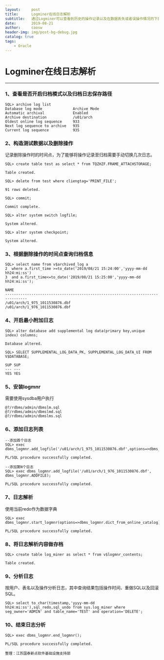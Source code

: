```yaml
---
layout:     post
title:      Logminer在线日志解析
subtitle:   通过Logminer可以查看到历史的操作记录以及在数据丢失或者误操作情况的下的数据恢复。
date:       2019-08-21
author:     caosw
header-img: img/post-bg-debug.jpg
catalog: true
tags:
    - Oracle
---
```


# Logminer在线日志解析
***

### 1、查看是否开启归档模式以及归档日志保存路径

    SQL> archive log list
    Database log mode              Archive Mode
    Automatic archival             Enabled
    Archive destination            /u01/arch
    Oldest online log sequence     933
    Next log sequence to archive   935
    Current log sequence           935

### 2、构造测试数据以及删除操作

记录删除操作时的时间点，为了能够将操作记录至归档需要手动切换几次日志。

    SQL> create table test as select * from TQZHZF.FRAME_ATTACHSTORAGE;

    Table created.

    SQL> delete from test where cliengtag='PRINT_FILE';

    91 rows deleted.

    SQL> commit;

    Commit complete.

    SQL> alter system switch logfile;

    System altered.

    SQL> alter system checkpoint;

    System altered.

### 3、根据删除操作的时间点查询归档信息

    SQL> select name from v$archived_log a
    2  where a.first_time >=to_date('2019/08/21 15:24:00','yyyy-mm-dd hh24:mi:ss') 
    3  and a.first_time<=to_date('2019/08/21 15:25:00','yyyy-mm-dd hh24:mi:ss');

    NAME
    --------------------------------------------------------------------------------
    /u01/arch/1_975_1011530876.dbf
    /u01/arch/1_976_1011530876.dbf

### 4、开启最小附加日志

    SQL> alter database add supplemental log data(primary key,unique index) columns;

    Database altered.

    SQL> SELECT SUPPLEMENTAL_LOG_DATA_PK, SUPPLEMENTAL_LOG_DATA_UI FROM V$DATABASE;

    SUP SUP
    --- ---
    YES YES

### 5、安装logmnr
需要使用sysdba用户执行

    @?/rdbms/admin/dbmslm.sql
    @?/rdbms/admin/dbmslmd.sql
    @?/rdbms/admin/dbmslms.sql

### 6、添加日志列表 

    --添加首个日志
    SQL> exec dbms_logmnr.add_logfile('/u01/arch/1_975_1011530876.dbf',options=>dbms_logmnr.new);

    PL/SQL procedure successfully completed.

    --添加第N个日志
    SQL> exec dbms_logmnr.add_logfile('/u01/arch/1_976_1011530876.dbf', dbms_logmnr.ADDFILE);

    PL/SQL procedure successfully completed.

### 7、日志解析

使用当前redo作为数据字典

    SQL> exec dbms_logmnr.start_logmnr(options=>dbms_logmnr.dict_from_online_catalog);

    PL/SQL procedure successfully completed.

### 8、将日志解析内容做存档

    SQL> create table log_miner as select * from v$logmnr_contents;

    Table created.

### 9、分析日志

按用户、表名以及操作分析日志，其中查询结果包括操作时间、重做SQL以及回滚SQL。

    SQL> select to_char(timestamp,'yyyy-mm-dd hh24:mi:ss'),sql_redo,sql_undo from sys.log_miner where seg_owner='ADMIN' and table_name='TEST' and operation='DELETE';

### 10、结束日志分析

    SQL> exec dbms_logmnr.end_logmnr();

    PL/SQL procedure successfully completed.

`整理：江苏国泰新点软件基础设施支持部`